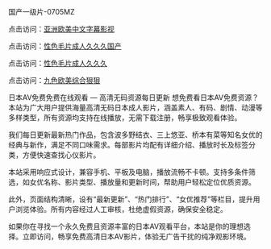 
国产一级片-0705MZ


点击访问：<a href="https://tfda.pages.dev/">亚洲欧美中文字幕影视</a>

点击访问：<a href="https://vassv.pages.dev/">性色毛片成人久久久国产</a>

点击访问：<a href="https://gfd-5xg.pages.dev/">性色毛片成人久久久</a>

点击访问：<a href="https://rtj-3zo.pages.dev/">九色欧美综合狠狠</a>




日本AV免费免费在线观看 — 高清无码资源每日更新
想免费看日本AV免费资源？本站为广大用户提供海量高清无码日本成人影片，涵盖素人、有码、剧情、动漫等多样类型，所有资源均支持在线播放，无需下载注册，畅享极致观看体验。

我们每日更新最新热门作品，包含波多野结衣、三上悠亚、桥本有菜等知名女优的经典与新作，满足不同口味需求。每部影片均配有详细介绍、播放时长及标签分类，方便快速查找心仪影片。

本站采用响应式设计，兼容手机、平板及电脑，播放流畅不卡顿。支持多条件筛选，如女优名称、影片类型、播放量和更新时间，帮助用户轻松定位优质资源。

此外，页面结构清晰，设有“最新更新”、“热门排行”、“女优推荐”等栏目，提升用户浏览体验。所有内容经过人工审核，杜绝虚假资源，确保安全稳定。

如果你在寻找一个永久免费且资源丰富的日本AV观看平台，本站是你的理想选择。立即访问，畅享免费高清日本AV影片，体验无广告干扰的纯净观影环境。






















<span style="display:none;">[Canonical link]( https://github.com/thi20250705/thi06 ）</span>
